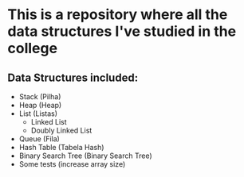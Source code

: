 # This is a repository where all the data structures I've studied in the college

## Data Structures included:
- Stack (Pilha)
- Heap (Heap)
- List (Listas)
    - Linked List
    - Doubly Linked List
- Queue (Fila)
- Hash Table (Tabela Hash)
- Binary Search Tree (Binary Search Tree)
- Some tests (increase array size)
